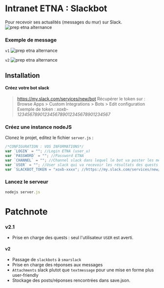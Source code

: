 # Intranet ETNA : Slackbot
Pour recevoir ses actualités (messages du mur) sur Slack.
![prep etna alternance](http://www.etna.io/images/etna-prep.jpg "Logo ETNA alternance prep")
   
### Exemple de message
`v1`
![prep etna alternance](https://img4.hostingpics.net/pics/791117Capturedcran20170523112838.png "Logo ETNA alternance prep")
   
`v2`
![prep etna alternance](https://img4.hostingpics.net/pics/928416Capturedcran20170530193131.png "Logo ETNA alternance prep")

## Installation
#### Créez votre bot slack
> https://my.slack.com/services/new/bot
> Récupérer le token sur : Browse Apps > Custom Integrations > Bots > Edit configuration
> Exemple de token : *xoxb-1234567890123456789012345678901234567*
### Créez une instance nodeJS
Clonez le projet, editez le fichier `server.js` :
```js
/*CONFIGURATION : VOS INFORMATIONS*/
var `LOGIN` = ""; //Login ETNA (user_u)
var `PASSWORD` = ""; //Password ETNA
var `CHANNEL` = ""; //Channel slack dans lequel le bot va poster les messages
var `USER` = ""; //User slack qui va recevoir les résultats des quests
var `SLACKBOT_TOKEN = "xoxb-xxxx"; //https://my.slack.com/services/new/bot
```
### Lancez le serveur
```js
nodejs server.js
```

# Patchnote
### v2.1
- Prise en charge des quests : seul l'utilisateur `USER` est averti.

#### v2
- Passage de `slackbots` à `smarslack`
- Prise en charge des réponses aux messages
- `Attachments` slack plutot que `textmessage` pour une mise en forme plus user-friendly
- Stockage des posts/réponses rencontrées dans save.json.
